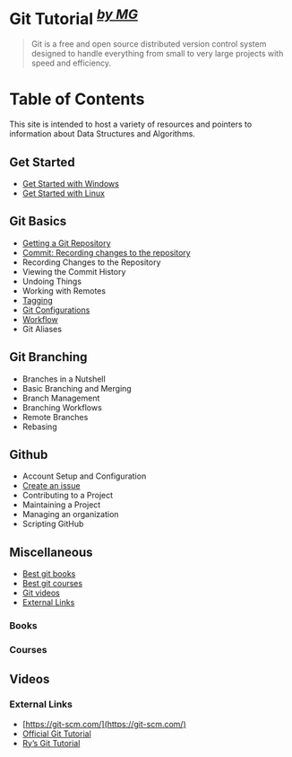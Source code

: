# Git Tutorial <sup><i><a href="http://magizbox.com/">by MG</a></i></sup>

> Git is a free and open source distributed version control system designed to handle everything from small to very large projects with speed and efficiency.

# Table of Contents

This site is intended to host a variety of resources and pointers to information about Data Structures and Algorithms. 

## Get Started

* [Get Started with Windows](get_started.md#windows)
* [Get Started with Linux](get_started.md#linux)

## Git Basics

* [Getting a Git Repository](repository.md)
* [Commit: Recording changes to the repository](commit.md)
* Recording Changes to the Repository
* Viewing the Commit History
* Undoing Things
* Working with Remotes
* [Tagging](tagging.md)
* [Git Configurations](config.md)
* [Workflow](team_workflow.md)
* Git Aliases

## Git Branching

* Branches in a Nutshell
* Basic Branching and Merging
* Branch Management
* Branching Workflows
* Remote Branches
* Rebasing

## Github

* Account Setup and Configuration
* [Create an issue](github.md#issues)
* Contributing to a Project
* Maintaining a Project
* Managing an organization
* Scripting GitHub

## Miscellaneous

* [Best git books](#books)
* [Best git courses](#courses)
* [Git videos](#videos)
* [External Links](#external-links)

### Books

<div class="books" gid="1YLYc6_MPFlhhJKrFhMjDgFojYmryknjWu3ddExlde8w"></div>
<div class="clearfix"></div>

###  Courses

<div class="courses" gid="1e6113mRo6NRNPqN7ZoDcVWiVLez3YFeFbq7xq6eSxvE"></div>
<div class="clearfix"></div>

##  Videos

<div class="videos" gid="1ElGyxh5dgNVJSVMxF3gNUtyAHd8j98XPx_pP8svdCs4"></div>
<div class="clearfix"></div>

###  External Links

* [https://git-scm.com/](https://git-scm.com/)
* [Official Git Tutorial](https://git-scm.com/docs/gittutorial)
* [Ry’s Git Tutorial](http://rypress.com/tutorials/git/index)
